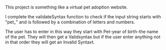 This project is something like a virtual pet adoption website.

I complete the validateSyntax function to check if the input string starts with "pet_" and is followed by a combination of letters and numbers.

The user has to enter in this way they start with Pet-year of birth-the name of the pet. They will then get a Validsyntax but 
if the user enter anything not in that order they will get an Invalid Syntaxt. 
